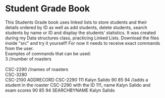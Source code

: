 # Student Grade Book
This Students Grade book uses linked lists to store students and their details 
ordered by ID as well as add students, delete students, search students by name or ID and display the 
students’ statistics.
It was created during my Data structures class, practicing Linked Lists.
Download the files inside "src" and try it yourself!
For now it needs to receive exact commands from the user.
<br>Examples of commands that can be used:
<br>3 //number of roasters<br>
<br>CSC-2290 //names of roasters 
<br>CSC-3280 
<br>CSC-2100 
ADDRECORD CSC-2290 111 Kalyn Salido 90 85 94 //adds a student in the roaster CSC-2290 with the ID 111, name Kalyn Salido and exam scores 90 85 94 
SEARCHBYNAME Kalyn Salido 


